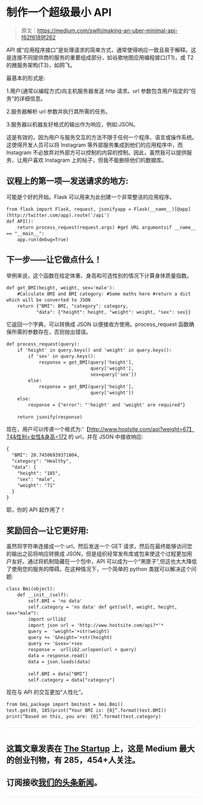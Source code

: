 # 制作一个超级最小 API

> 原文：<https://medium.com/swlh/making-an-uber-minimal-api-f62f6189f262>

API 或“应用程序接口”是处理请求的简单方式，通常使得响应一致且易于解释。这是连接不同提供商的服务的重要组成部分，如谷歌地图应用编程接口(T1)，或 T2 的微服务架构(T3)，如网飞。

最基本的形式是:

1.用户(通常以编程方式)向主机服务器发送 http 请求。url 参数包含用户指定的“任务”的详细信息。

2.服务器解析 url 参数并执行其所需的任务。

3.服务器以机器友好格式的输出作为响应，例如:JSON。

这是有效的，因为用户与服务交互的方法不限于任何一个程序、语言或操作系统。这使得开发人员可以将 Instagram 等外部服务集成到他们的应用程序中，而 Instagram 不必放弃对外部方可以控制的内容的控制。因此，虽然我可以提供服务，让用户喜欢 Instagram 上的帖子，但我不能删除他们的数据库。

## 议程上的第一项—发送请求的地方:

可能是个好的开始。Flask 可以用来为此创建一个非常整洁的应用程序。

```
from flask import Flask, request, jsonifyapp = Flask(__name__)[@app](http://twitter.com/app).route('/api')
def API():
    return process_request(request.args) #get URL argumentsif __name__ == "__main__":
    app.run(debug=True)
```

## 下一步——让它做点什么！

举例来说，这个函数在给定体重、身高和可选性别的情况下计算身体质量指数。

```
def get_BMI(height, weight, sex='male'):
    #Calculate BMI and BMI category: #Some maths here #return a dict which will be converted to JSON
    return {"BMI": BMI, "category": category, 
           "data": {"height": height, "weight": weight, "sex": sex}}
```

它返回一个字典，可以转换成 JSON 以便接收方使用。process_request 函数确保所需的参数存在，否则抛出错误。

```
def process_request(query):
    if 'height' in query.keys() and 'weight' in query.keys():
        if 'sex' in query.keys():
            response = get_BMI(query['height'], 
                               query['weight'],
                               sex=query['sex'])
        else:
            response = get_BMI(query['height'], 
                               query['weight'])
    else:
        response = {"error": "'height' and 'weight' are required"}

    return jsonify(response)
```

现在，用户可以传递一个格式为:'【http://www.hostsite.com/api?weight=67】T4&性别=女性&身高=172 的 url，并在 JSON 中接收响应:

```
{
  "BMI": 20.74506939371804, 
  "category": "Healthy", 
  "data": {
    "height": "185", 
    "sex": "male", 
    "weight": "71"
  }
}
```

耶，你的 API 起作用了！

## 奖励回合—让它更好用:

虽然将字符串连接成一个 url，然后发送一个 GET 请求，然后在最终能够访问您的输出之前将响应转换成 JSON，但是组织经常发布库或包来使这个过程更加用户友好。通过将机制隐藏在一个包中，API 可以成为一个“黑匣子”,但这也大大降低了使用您的服务的障碍。在这种情况下，一个简单的 python 类就可以解决这个问题:

```
class Bmi(object):
    def __init__(self):
        self.BMI = 'no data'
        self.category = 'no data' def get(self, weight, height, sex="male"):
        import urllib2
        import json url = 'http://www.hostsite.com/api?*'*      
        query =  'weight='+str(weight)
        query += '&height='+str(height)
        query += '&sex='+sex
        response =  urllib2.urlopen(url + query)
        data = response.read()
        data = json.loads(data)

        self.BMI = data["BMI"]
        self.category = data["category"]
```

现在与 API 的交互更加“人性化”。

```
from bmi_package import bmitest = bmi.Bmi()
test.get(89, 185)print(“Your BMI is: {0}”.format(test.BMI))
print(“Based on this, you are: {0}”.format(test.category)
```

![](img/731acf26f5d44fdc58d99a6388fe935d.png)

## 这篇文章发表在 [The Startup](https://medium.com/swlh) 上，这是 Medium 最大的创业刊物，有 285，454+人关注。

## 订阅接收[我们的头条新闻](http://growthsupply.com/the-startup-newsletter/)。

![](img/731acf26f5d44fdc58d99a6388fe935d.png)